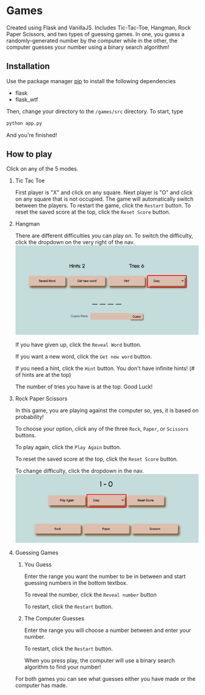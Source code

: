 # Games

Created using Flask and VanillaJS. Includes Tic-Tac-Toe, Hangman, Rock Paper Scissors, and two types of guessing games. In one, you guess a randomly-generated number by the computer while in the other, the computer guesses your number using a binary search algorithm!

## Installation

Use the package manager [pip](https://pip.pypa.io/en/stable/) to install the following dependencies

- flask
- flask_wtf

Then, change your directory to the `/games/src` directory. To start, type

```bash
python app.py
```
And you're finished!

## How to play

Click on any of the 5 modes.

1. Tic Tac Toe

    First player is "X" and click on any square. Next player is "O" and click on any square that is not occupied. The game will automatically switch between the players. To restart the game, click the `Restart` button. To reset the saved score at the top, click the `Reset Score` button.

2. Hangman

    There are different difficulties you can play on. To switch the difficulty, click the dropdown on the very right of the nav.
    ![Switch Difficulty Button](./assets/switch_difficulty_hangman.png)

    If you have given up, click the `Reveal Word` button.
    
    If you want a new word, click the `Get new word` button.

    If you need a hint, click the `Hint` button. You don't have infinite hints! (# of hints are at the top)

    The number of tries you have is at the top. Good Luck!

3. Rock Paper Scissors

    In this game, you are playing against the computer so, yes, it is based on probability!

    To choose your option, click any of the three `Rock`, `Paper`, or `Scissors` buttons.

    To play again, click the `Play Again` button.

    To reset the saved score at the top, click the `Reset Score` button.

    To change difficulty, click the dropdown in the nav.
    ![Switch Difficulty Button](./assets/switch_difficulty_rps.png)

4. Guessing Games

    1. You Guess

        Enter the range you want the number to be in between and start guessing numbers in the bottom textbox.

        To reveal the number, click the `Reveal number` button

        To restart, click the `Restart` button.

    2. The Computer Guesses

        Enter the range you will choose a number between and enter your number.

        To restart, click the `Restart` button.

        When you press play, the computer will use a binary search algorithm to find your number!

    For both games you can see what guesses either you have made or the computer has made.
